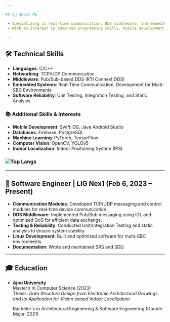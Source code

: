```yaml
---

## 👨‍💻 About Me  

 - Specializing in real-time communication, DDS middleware, and embedded systems.  
 - With an interest in advanced programming skills, mobile development, computer vision, and indoor localization.  

---
```


## 🛠️ Technical Skills  

- **Languages**: C/C++  
- **Networking**: TCP/UDP Communication
- **Middleware**: Pub/Sub-based DDS (RTI Connext DDS)  
- **Embedded Systems**: Real-Time Communication, Development for Multi-SBC Environments  
- **Software Reliability**: Unit Testing, Integration Testing, and Static Analysis

### 📚 Additional Skills & Interests  

- **Mobile Development**: Swift iOS, Java Android Studio  
- **Databases**: Firebase, PostgreSQL  
- **Machine Learning**: PyTorch, TensorFlow  
- **Computer Vision**: OpenCV, YOLOv5  
- **Indoor Localization**: Indoor Positioning System (IPS)  

### ![Top Langs](https://github-readme-stats.vercel.app/api/top-langs/?username=AHEAD94&size_weight=0.5&count_weight=0.5&layout=compact&langs_count=6&theme=dark)  

---

## 💼 Software Engineer | LIG Nex1 (Feb 6, 2023 – Present)  

- **Communication Modules**: Developed TCP/UDP messaging and control modules for real-time device communication.  
- **DDS Middleware**: Implemented Pub/Sub messaging using IDL and optimized QoS for efficient data exchange.  
- **Testing & Reliability**: Conducted Unit/Integration Testing and static analysis to ensure system stability.  
- **Linux Development**: Built and optimized software for multi-SBC environments.  
- **Documentation**: Wrote and maintained SRS and SDD.  

---

## 🎓 Education  

- **Ajou University**  
  Master’s in Computer Science (2023)  
  Thesis: *Data Structure Design from Electronic Architectural Drawings and Its Application for Vision-based Indoor Localization*
  
  Bachelor's in Architectural Engineering & Software Engineering (Double Major, 2021)

<!--
**AHEAD94/AHEAD94** is a ✨ _special_ ✨ repository because its `README.md` (this file) appears on your GitHub profile.

Here are some ideas to get you started:

- 🔭 I’m currently working on ...
- 🌱 I’m currently learning ...
- 👯 I’m looking to collaborate on ...
- 🤔 I’m looking for help with ...
- 💬 Ask me about ...
- 📫 How to reach me: ...
- 😄 Pronouns: ...
- ⚡ Fun fact: ...
-->
